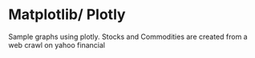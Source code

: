 # Matplotlib/ Plotly
Sample graphs using plotly.
Stocks and Commodities are 
created from a web crawl on yahoo financial
